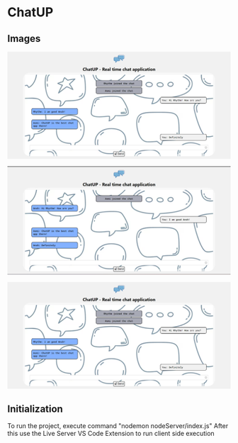 # ChatUP

## Images

![User: Ansh](project_images/chat_up_1.png)

![User: Rhythm](project_images/chat_up_2.png)

![User: Asmi](project_images/chat_up_1.png)

## Initialization

To run the project, execute command "nodemon nodeServer/index.js"
After this use the Live Server VS Code Extension to run client side execution

